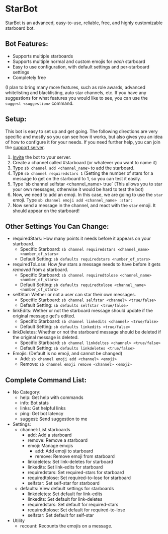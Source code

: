 # StarBot
StarBot is an advanced, easy-to-use, reliable, free, and highly customizable starboard bot.

## Bot Features:
 - Supports multiple starboards
 - Supports multiple normal and custom emojis for *each* starboard
 - Easy to use configuration, with default settings and per-starboard settings
 - Completely free

(I plan to bring many more features, such as role awards, advanced whitelisting and blacklisting, auto star channels, etc. If you have any suggestions for what features you would like to see, you can use the `suggest <suggestion>` command.

## Setup:
This bot is easy to set up and get going. The following directions are very specific and mostly so you can see how it works, but also gives you an idea of how to configure it for your needs. If you need further help, you can join the [support server](https://discord.gg/3gK8mSA).
 1. [Invite](https://discord.com/api/oauth2/authorize?client_id=700796664276844612&permissions=117824&scope=bot) the bot to your server.
 2. Create a channel called #starboard (or whatever you want to name it)
 3. Type `sb channel add <channel_name>` to add the starboard.
 4. Type `sb channel requiredstars 1` (Setting the number of stars for a message to get on the starboard to 1, so you can test it easily.
 5. Type 'sb channel selfstar <channel_name> true` (This allows you to star your own messages, otherwise it would be hard to test the bot)
 6. Now, we need to add an emoji. In this case, we are going to use the `star` emoji. Type `sb channel emoji add <channel_name> :star:`
 7. Now send a message in the channel, and react with the `star` emoji. It should appear on the starboard!

## Other Settings You Can Change:
 - requiredStars: How many points it needs before it appears on your starboard. 
   - Specific Starboard: `sb channel requiredstars <channel_name> <number_of_stars>`
   - Default Setting: `sb defaults requiredstars <number_of_stars>`
 - requiredToLose: How *few* stars a message needs to have before it gets *removed* from a starboard.
   - Specific Starboard: `sb channel requiredtolose <channel_name> <number_of_stars>`
   - Default Setting: `sb defaults requiredtolose <channel_name> <number_of_stars>`
 - selfStar: Wether or not a user can star their own messages.
   - Specific Starboard: `sb channel selfstar <channel> <true/false>`
   - Default Setting: `sb defaults selfstar <true/false>`
 - linkEdits: Wether or not the starboard message should update if the original message get's edited.
   - Specific Starboard: `sb channel linkedits <channel> <true/false>`
   - Default Setting: `sb defaults linkedits <true/false>`
 - linkDeletes: Whether or not the starboard message should be deleted if the original message is deleted.
   - Specific Starboard: `sb channel linkdeltes <channel> <true/false>`
   - Default Setting: `sb defaults linkdeletes <true/false>`
 - Emojis: (Default is no emoji, and cannot be changed)
   - Add: `sb channel emoji add <channel> <emoji>`
   - Remove: `sb channel emoji remove <channel> <emoji>`

## Complete Command List:
 - No Category:
   - help: Get help with commands
   - info: Bot stats
   - links: Get helpful links
   - ping: Get bot latency 
   - suggest: Send suggestion to me
 - Settings:
   - channel: List starboards
     - add: Add a starboard
     - remove: Remove a starboard
     - emoji: Manage emojis
       - add: Add emoji to starboard
       - remove: Remove emoji from starboard
     - linkdeletes: Set link-deletes for starboard
     - linkedits: Set link-edits for starboard
     - requiredstars: Set required-stars for starboard
     - requiredtolose: Set required-to-lose for starboard
     - selfstar: Set self-star for starboard
   - defaults: View default settings for starboards
     - linkdeletes: Set default for link-edits
     - linkedits: Set default for link-deletes
     - requiredstars: Set default for required-stars
     - requiredtolose: Set default for required-to-lose
     - selfstar: Set default for self-star
 - Utility
   - recount: Recounts the emojis on a message.
